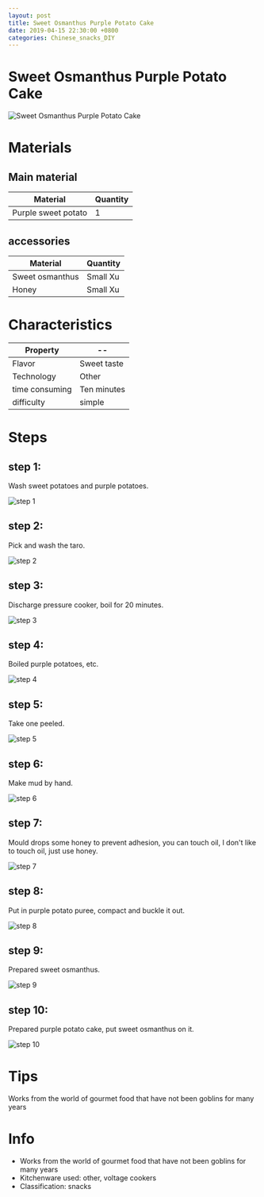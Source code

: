 ```yaml
---
layout: post
title: Sweet Osmanthus Purple Potato Cake
date: 2019-04-15 22:30:00 +0800
categories: Chinese_snacks_DIY
---
```


# Sweet Osmanthus Purple Potato Cake

![Sweet Osmanthus Purple Potato Cake]({{site.baseurl}}/img/431347/431347.jpg)

# Materials


## Main material

Material|Quantity
--|--
Purple sweet potato|1

## accessories

Material|Quantity
--|--
Sweet osmanthus|Small Xu
Honey|Small Xu

# Characteristics

Property|--
--|--
Flavor|Sweet taste
Technology|Other
time consuming|Ten minutes
difficulty|simple

# Steps

## step 1:

Wash sweet potatoes and purple potatoes.

![step 1]({{site.baseurl}}/img/431347/1.jpg)

## step 2:

Pick and wash the taro.

![step 2]({{site.baseurl}}/img/431347/2.jpg)

## step 3:

Discharge pressure cooker, boil for 20 minutes.

![step 3]({{site.baseurl}}/img/431347/3.jpg)

## step 4:

Boiled purple potatoes, etc.

![step 4]({{site.baseurl}}/img/431347/4.jpg)

## step 5:

Take one peeled.

![step 5]({{site.baseurl}}/img/431347/5.jpg)

## step 6:

Make mud by hand.

![step 6]({{site.baseurl}}/img/431347/6.jpg)

## step 7:

Mould drops some honey to prevent adhesion, you can touch oil, I don't like to touch oil, just use honey.

![step 7]({{site.baseurl}}/img/431347/7.jpg)

## step 8:

Put in purple potato puree, compact and buckle it out.

![step 8]({{site.baseurl}}/img/431347/8.jpg)

## step 9:

Prepared sweet osmanthus.

![step 9]({{site.baseurl}}/img/431347/9.jpg)

## step 10:

Prepared purple potato cake, put sweet osmanthus on it.

![step 10]({{site.baseurl}}/img/431347/10.jpg)

# Tips

Works from the world of gourmet food that have not been goblins for many years

# Info

- Works from the world of gourmet food that have not been goblins for many years
- Kitchenware used: other, voltage cookers
- Classification: snacks